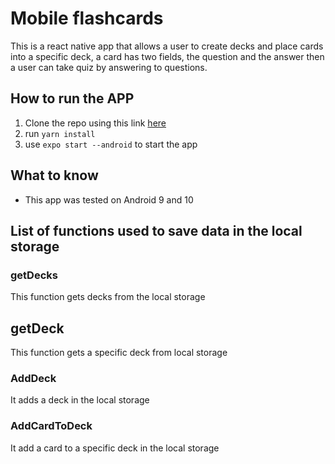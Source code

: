 # Mobile flashcards

This is a react native app that allows a user to create decks and place cards into a specific deck, a card has two fields, the question and the answer then a user can take quiz by answering to questions.

## How to run the APP

1. Clone the repo using this link [here](https://github.com/blaisebakundukize/mobile-flashcards.git)
2. run `yarn install`
3. use `expo start --android` to start the app

## What to know

- This app was tested on Android 9 and 10

## List of functions used to save data in the local storage

### getDecks

This function gets decks from the local storage

## getDeck

This function gets a specific deck from local storage

### AddDeck

It adds a deck in the local storage

### AddCardToDeck

It add a card to a specific deck in the local storage
